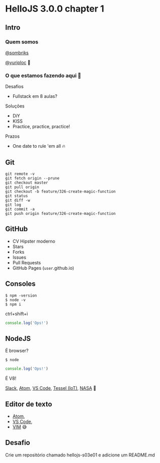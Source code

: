 # HelloJS 3.0.0 chapter 1

## Intro

### Quem somos

[@sombriks](https://github.com/sombriks)

[@yuriploc](https://github.com/yuriploc) :space_invader:

### O que estamos fazendo aqui :thinking:

Desafios
- Fullstack em 8 aulas?

Soluções
- DiY
- KISS
- Practice, practice, practice!

Prazos
- One date to rule 'em all :fire:

## Git

```shell
git remote -v
git fetch origin --prune
git checkout master
git pull origin
git checkout -b feature/326-create-magic-function
git status
git diff -w
git log
git commit -a
git push origin feature/326-create-magic-function
```

## GitHub

- CV Hipster moderno
- Stars
- Forks
- Issues
- Pull Requests
- GitHub Pages (`user`.github.io)

## Consoles

```shell
$ npm -version
$ node -v
$ npm i
```

ctrl+shift+i

```javascript
console.log('Ops!')
```

## NodeJS

É browser?

`$ node`

```javascript
console.log('Ops!')
```

É V8!

[Slack](https://slack.com/downloads/linux), [Atom](https://atom.io), [VS Code](https://code.visualstudio.com/), [Tessel (IoT)](https://www.tessel.io/), [NASA](https://nasa.github.io/openmct/) :rocket:

## Editor de texto

- [Atom](https://atom.io),
- [VS Code](https://code.visualstudio.com/),
- [VIM](https://vim.sourceforge.io/) :sweat_smile:

## Desafio

Crie um repositório chamado hellojs-s03e01 e adicione um README.md 

